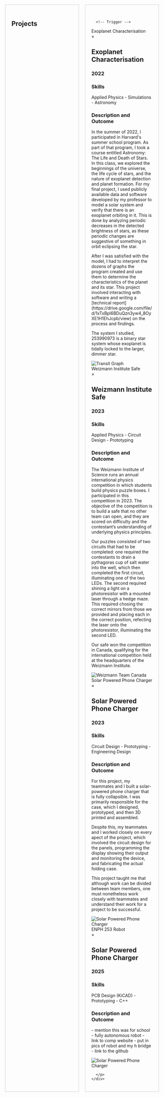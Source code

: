 <!DOCTYPE html>
<html lang="en">
<head>
  <meta charset="UTF-8">
  <meta name="viewport" content="width=device-width, initial-scale=1.0">
  <title>Two Columns</title>
  <style>
    .container {
      display: grid;
      grid-template-columns: 1fr 1fr; /* two equal columns */
      gap: 20px;
    }
    .column {
      padding: 20px;
      border: 1px solid #ccc;
    }
  </style>
</head>
<body>
  <div class="container">
    <div class="column">
      <h2> Projects </h2>
      <p> <!-- nothing here -->
      </p>
    </div>
    <div class="column">
      <h2><!-- nothing here --></h2>
      <p>
      
      <!-- Trigger -->
<div class="fake-textbox" data-modal-target="myModal1">Exoplanet Characterisation</div>

<!-- Modal -->
<div id="myModal1" class="custom-modal">
  <div class="custom-modal-content">
    <span class="modal-close">&times;</span>
    <h2>Exoplanet Characterisation</h2>
    <h3>2022</h3>
    <h3>Skills</h3>
    <p>Applied Physics - Simulations - Astronomy</p>
    <h3>Description and Outcome</h3>
    <p> In the summer of 2022, I participated in Harvard's summer school program. As part of that program, I took a course entitled Astronomy: The Life and Death of Stars. In this class, we explored the beginnings of the universe, the life cycle of stars, and the nature of exoplanet detection and planet formation. For my final project, I used publicly available data and software developed by my professor to model a solar system and verify that there is an exoplanet orbiting in it. This is done by analyzing periodic decreases in the detected brightness of stars, as these periodic changes are suggestive of something in orbit eclipsing the star.
    <p>  
      After I was satisfied with the model, I had to interpret the dozens of graphs the program created and use them to determine the characteristics of the planet and its star. This project involved interacting with software and writing a [technical report](https://drive.google.com/file/d/1xTxBpl6BDuQzn3yw4_8OyXE1H1EhJcpb/view) on the process and findings.
    <p>  
      The system I studied, 253990973 is a binary star system whose exoplanet is tidally locked to the larger, dimmer star.
      </p>
    <img src="/static/assets/img/mcmcfile.png" alt="Transit Graph">
  </div>
</div>

   
<!-- Trigger -->
<div class="fake-textbox" data-modal-target="myModal2">Weizmann Institute Safe</div>

<!-- Modal -->
<div id="myModal2" class="custom-modal">
  <div class="custom-modal-content">
    <span class="modal-close">&times;</span>
    <h2>Weizmann Institute Safe</h2>
    <h3>2023</h3>
    <h3>Skills</h3>
    <p>Applied Physics - Circuit Design - Prototyping</p>
    <h3>Description and Outcome</h3>
    <p>
    The Weizmann Institute of Science runs an annual international physics competition in which students build physics puzzle boxes. I participated in this competition in 2023. The objective of the competition is to build a safe that no other team can open, and they are scored on difficulty and the contestant’s understanding of underlying physics principles.
    <p>
    Our puzzles consisted of two circuits that had to be completed: one required the contestants to drain a pythagoras cup of salt water into the well, which then completed the first circuit, illuminating one of the two LEDs. The second required shining a light on a photoresistor with a mounted laser through a hedge maze. This required chosing the correct mirrors from those we provided and placing each in the correct position, refecting the laser onto the photoresistor, illuminating the second LED.
    <p>
    Our safe won the competition in Canada, qualifying for the international competition held at the headquarters of the Weizmann Institute.
      </p>
    <img src="/static/assets/img/weizmannpicture.png" alt="Weizmann Team Canada">
  </div>
</div>

<!-- Trigger -->
<div class="fake-textbox" data-modal-target="myModal3">Solar Powered Phone Charger</div>

<!-- Modal -->
<div id="myModal3" class="custom-modal">
  <div class="custom-modal-content">
    <span class="modal-close">&times;</span>
    <h2>Solar Powered Phone Charger</h2>
    <h3>2023</h3>
    <h3>Skills</h3>
    <p>Circuit Design - Prototyping - Engineering Design</p>
    <h3>Description and Outcome</h3>
    <p>
        For this project, my teammates and I built a solar-powered phone charger that is fully collapsible. I was primarily responsible for the case, which I designed, prototyped, and then 3D printed and assembled. 
    <p>
    Despite this, my teammates and I worked closely on every apect of the project, which involved the circuit design for the panels, programming the display showing their output and monitoring the device, and fabricating the actual folding case. 
    <p>
    This project taught me that although work can be divided between team members, one must nonetheless work closely with teammates and understand their work for a project to be successful.
      </p>
    <img src="/static/assets/img/solarpoweredcharger.png" alt="Solar Powered Phone Charger">
  </div>
</div>

<!-- Trigger -->
<div class="fake-textbox" data-modal-target="myModal4">ENPH 253 Robot</div>

<!-- Modal -->
<div id="myModal4" class="custom-modal">
  <div class="custom-modal-content">
    <span class="modal-close">&times;</span>
    <h2>Solar Powered Phone Charger</h2>
    <h3>2025</h3>
    <h3>Skills</h3>
    <p>PCB Design (KiCAD) - Prototyping - C++</p>
    <h3>Description and Outcome</h3>
    <p>
    - mention this was for school
- fully autonomous robot
- link to comp website
- put in pics of robot and my h bridge
- link to the github
      </p>
    <img src="/static/assets/img/solarpoweredcharger.png" alt="Solar Powered Phone Charger">
  </div>
</div>

      
      </p>
    </div>
  </div>
</body>
</html>



